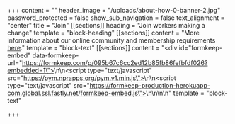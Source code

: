 +++
content = ""
header_image = "/uploads/about-how-0-banner-2.jpg"
password_protected = false
show_sub_navigation = false
text_alignment = "center"
title = "Join"
[[sections]]
heading = "Join workers making a change"
template = "block-heading"
[[sections]]
content = "More information about our online community and membership requirements [here](https://honestwork.org/about/joining-the-community/)."
template = "block-text"
[[sections]]
content = "<div id=\"formkeep-embed\" data-formkeep-url=\"https://formkeep.com/p/095b67c6cc2ed12b85fb86fefbfdf026?embedded=1\"></div>\n\n<script type=\"text/javascript\" src=\"https://pym.nprapps.org/pym.v1.min.js\"></script>\n\n<script type=\"text/javascript\" src=\"https://formkeep-production-herokuapp-com.global.ssl.fastly.net/formkeep-embed.js\"></script>\n\n<!-- Get notified when the form is submitted, add your own code below: -->\n\n<script>\n\nconst formkeepEmbed = document.querySelector('#formkeep-embed')\n\nformkeepEmbed.addEventListener('formkeep-embed:submitting', _event => {\n\n  console.log('Submitting form...')\n\n})\n\nformkeepEmbed.addEventListener('formkeep-embed:submitted', _event => {\n\n  console.log('Submitted form...')\n\n})\n\n</script>"
template = "block-text"

+++
